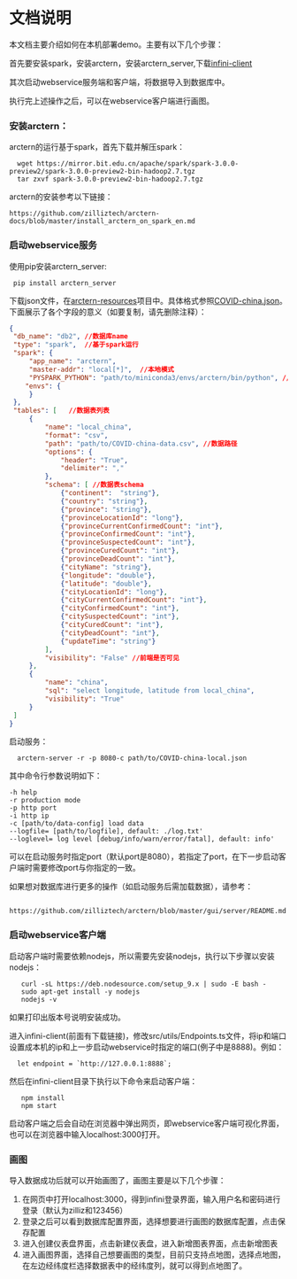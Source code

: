 # 文档说明
本文档主要介绍如何在本机部署demo。主要有以下几个步骤：
    
   首先要安装spark，安装arctern，安装arctern_server,下载[infini-client](https://github.com/zilliztech/infini-client)
   
   其次启动webservice服务端和客户端，将数据导入到数据库中。
    
   执行完上述操作之后，可以在webservice客户端进行画图。

### 安装arctern：
   arctern的运行基于spark，首先下载并解压spark：
  ```shell script
    wget https://mirror.bit.edu.cn/apache/spark/spark-3.0.0-preview2/spark-3.0.0-preview2-bin-hadoop2.7.tgz
    tar zxvf spark-3.0.0-preview2-bin-hadoop2.7.tgz
  ```
   arctern的安装参考以下链接：
   
    https://github.com/zilliztech/arctern-docs/blob/master/install_arctern_on_spark_en.md

### 启动webservice服务
   使用pip安装arctern_server:
   ```shell script
    pip install arctern_server
```
   下载json文件，在[arctern-resources](https://github.com/zilliztech/arctern-resources/tree/benchmarks/benchmarks/dataset/COVID-19/json)项目中。具体格式参照[COVID-china.json](https://github.com/zilliztech/arctern-resources/blob/benchmarks/benchmarks/dataset/COVID-19/json/COVID-china.json)。下面展示了各个字段的意义（如要复制，请先删除注释）：
   ```json
{
    "db_name": "db2", //数据库name
    "type": "spark",  //基于spark运行
    "spark": {
        "app_name": "arctern",
        "master-addr": "local[*]",  //本地模式
        "PYSPARK_PYTHON": "path/to/miniconda3/envs/arctern/bin/python", //python路径
       "envs": {
        }
    },
    "tables": [   //数据表列表
        {
            "name": "local_china",
            "format": "csv",
            "path": "path/to/COVID-china-data.csv", //数据路径
            "options": {
                "header": "True",
                "delimiter": ","
            },
            "schema": [ //数据表schema
                {"continent":  "string"},
                {"country": "string"},
                {"province": "string"},
                {"provinceLocationId": "long"},
                {"provinceCurrentConfirmedCount": "int"},
                {"provinceConfirmedCount": "int"},
                {"provinceSuspectedCount": "int"},
                {"provinceCuredCount": "int"},
                {"provinceDeadCount": "int"},
                {"cityName": "string"},
                {"longitude": "double"},
                {"latitude": "double"},
                {"cityLocationId": "long"},
                {"cityCurrentConfirmedCount": "int"},
                {"cityConfirmedCount": "int"},
                {"citySuspectedCount": "int"},
                {"cityCuredCount": "int"},
                {"cityDeadCount": "int"},
                {"updateTime": "string"}
            ],
            "visibility": "False" //前端是否可见
        },
        {
            "name": "china",
            "sql": "select longitude, latitude from local_china",
            "visibility": "True"
        }
    ]
}
```
   启动服务：
  ```shell script
    arctern-server -r -p 8080-c path/to/COVID-china-local.json
  ```
其中命令行参数说明如下：
```
-h help
-r production mode
-p http port
-i http ip
-c [path/to/data-config] load data
--logfile= [path/to/logfile], default: ./log.txt'
--loglevel= log level [debug/info/warn/error/fatal], default: info'
```
可以在启动服务时指定port（默认port是8080），若指定了port，在下一步启动客户端时需要修改port与你指定的一致。

如果想对数据库进行更多的操作（如启动服务后需加载数据），请参考：
```
    https://github.com/zilliztech/arctern/blob/master/gui/server/README.md
```

### 启动webservice客户端
   启动客户端时需要依赖nodejs，所以需要先安装nodejs，执行以下步骤以安装nodejs：
   ```shell script
      curl -sL https://deb.nodesource.com/setup_9.x | sudo -E bash -
      sudo apt-get install -y nodejs
      nodejs -v
   ```
   如果打印出版本号说明安装成功。
   
   进入infini-client(前面有下载链接)，修改src/utils/Endpoints.ts文件，将ip和端口设置成本机的ip和上一步启动webservice时指定的端口(例子中是8888)。例如：
   ```
     let endpoint = `http://127.0.0.1:8888`;
   ```
   然后在infini-client目录下执行以下命令来启动客户端：
   ```shell script
      npm install
      npm start
   ```
   启动客户端之后会自动在浏览器中弹出网页，即webservice客户端可视化界面，也可以在浏览器中输入localhost:3000打开。

### 画图
   导入数据成功后就可以开始画图了，画图主要是以下几个步骤：     
   1. 在网页中打开localhost:3000，得到infini登录界面，输入用户名和密码进行登录（默认为zilliz和123456）
   2. 登录之后可以看到数据库配置界面，选择想要进行画图的数据库配置，点击保存配置
   3. 进入创建仪表盘界面，点击新建仪表盘，进入新增图表界面，点击新增图表
   4. 进入画图界面，选择自己想要画图的类型，目前只支持点地图，选择点地图，在左边经纬度栏选择数据表中的经纬度列，就可以得到点地图了。